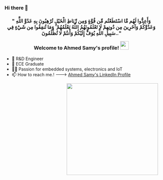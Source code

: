 ### Hi there 👋
<h3 align="center">

" وَأَعِدُّوا لَهُم مَّا اسْتَطَعْتُم مِّن قُوَّةٍ وَمِن رِّبَاطِ الْخَيْلِ تُرْهِبُونَ بِهِ عَدُوَّ اللَّهِ وَعَدُوَّكُمْ وَآخَرِينَ مِن دُونِهِمْ لَا تَعْلَمُونَهُمُ اللَّهُ يَعْلَمُهُمْ ۚ وَمَا تُنفِقُوا مِن شَيْءٍ فِي سَبِيلِ اللَّهِ يُوَفَّ إِلَيْكُمْ وَأَنتُمْ لَا تُظْلَمُونَ.."
  
  Welcome to Ahmed Samy's profile!
  <img src="https://media.giphy.com/media/hvRJCLFzcasrR4ia7z/giphy.gif" width="28">
</h3>

- 🤖 R&D Engineer
- 🔭 ECE Graduate
- 👨‍💻 Passion for embedded systems, electronics and IoT
- 📫 How to reach me.! ---> <a href="https://www.linkedin.com/in/ahmed-sam/" target="_blank">Ahmed Samy's LinkedIn Profile</a>

<img width="300" align="right" src="https://media.giphy.com/media/IcZhFmufozDCij3p22/giphy.gif">






